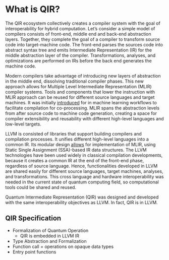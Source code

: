 # What is QIR?

The QIR ecosystem collectively creates a compiler system with the goal of interoperability for hybrid computation. Let’s consider a simple model of compilers consists of front-end, middle end and back-end abstraction layers. Together, they complete the goal of a compiler to transform source code into target-machine code. The front-end parses the sources code into abstract syntax tree and emits Intermediate Representation (IR) for the middle abstraction layer of the compiler. Transformations, analyses, and optimizations are performed on IRs before the back end generates the machine code.

Modern compilers take advantage of introducing new layers of abstraction in the middle end, dissolving traditional compiler phases. This new approach allows for Multiple Level Intermediate Representation (MLIR) compiler systems. Tools and components that lower the instruction with MLIR approach can be reused for different source languages and target machines. It was initially [introduced](https://arxiv.org/pdf/2101.11365.pdf) for in machine learning workflows to facilitate compilation for co-processing. MLIR spans the abstraction levels from after source code to machine code generation, creating a space for compiler extensibility and reusability with different high-level languages and low-level targets.

LLVM is consisted of libraries that support building compilers and compilation processes. It unifies different high-level languages into a common IR. Its modular design [allows](https://arxiv.org/pdf/2101.11365.pdf) for implementation of MLIR, using Static Single Assignment (SSA)-based IR data structures. The LLVM technologies have been used widely in classical compilation developments, because it creates a common IR at the end of the front-end phase, regardless of source language. Hence, functionalities developed in LLVM are shared easily for different source languages, target machines, analyses, and transformations. This cross language and hardware interoperability was needed in the current state of quantum computing field, so computational tools could be shared and reused.

Quantum Intermediate Representation (QIR) was designed and developed with the same interoperability objectives as LLVM. In fact, QIR is in LLVM.

## QIR Specification

- Formalization of Quantum Operation
  - QIR is embedded in LLVM IR
- Type Abstraction and Formalization
- Function call = operations on opaque data types
- Entry point functions

